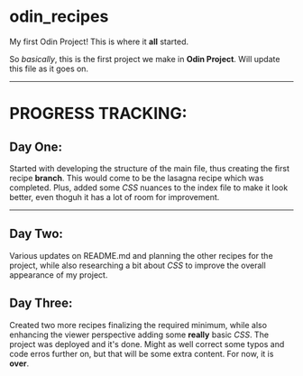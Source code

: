 # odin_recipes
My first Odin Project! This is where it **all** started.

So *basically*, this is the first project we make in **Odin Project**. Will update this file as it goes on. 
<hr>

# PROGRESS TRACKING:
## Day One:
Started with developing the structure of the main file, thus creating the first recipe **branch**. This would come to be the lasagna recipe which was completed. Plus, added some *CSS* nuances to the index file to make it look better, even thoguh it has a lot of room for improvement.
<hr>

## Day Two:
Various updates on README.md and planning the other recipes for the project, while also researching a bit about *CSS* to improve the overall appearance of my project.

## Day Three:
Created two more recipes finalizing the required minimum, while also enhancing the viewer perspective adding some **really** basic *CSS*. The project was deployed and it's done. Might as well correct some typos and code erros further on, but that will be some extra content. For now, it is **over**.
